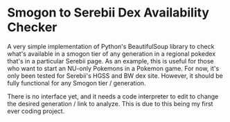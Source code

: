 # Smogon to Serebii Dex Availability Checker

A very simple implementation of Python's BeautifulSoup library to check what's available in a smogon tier of any generation in a regional pokedex that's in a particular Serebii page. As an example, this is useful for those who want to start an NU-only Pokemons in a Pokemon game. For now, it's only been tested for Serebii's HGSS and BW dex site. However, it should be fully functional for any Smogon tier / generation.

There is no interface yet, and it needs a code interpreter to edit to change the desired generation / link to analyze. This is due to this being my first ever coding project.
